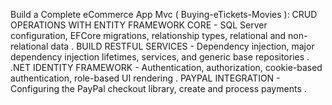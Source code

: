  Build a Complete eCommerce App Mvc  ( Buying-eTickets-Movies ): 
                                                                CRUD OPERATIONS WITH ENTITY FRAMEWORK CORE - SQL Server configuration, EFCore migrations, relationship types, relational and non-relational data .
                                                                BUILD RESTFUL SERVICES - Dependency injection, major dependency injection lifetimes, services, and generic base repositories .
                                                               .NET IDENTITY FRAMEWORK - Authentication, authorization, cookie-based authentication, role-based UI rendering .
                                                                PAYPAL INTEGRATION - Configuring the PayPal checkout library, create and process payments .

